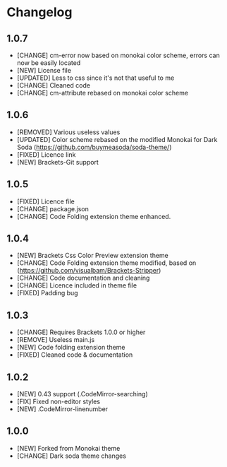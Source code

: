 Changelog
=========

1.0.7
-----
- [CHANGE] cm-error now based on monokai color scheme, errors can now be easily located
- [NEW] License file
- [UPDATED] Less to css since it's not that useful to me
- [CHANGE] Cleaned code
- [CHANGE] cm-attribute rebased on monokai color scheme

1.0.6
-----
- [REMOVED] Various useless values
- [UPDATED] Color scheme rebased on the modified Monokai for Dark Soda (https://github.com/buymeasoda/soda-theme/)
- [FIXED] Licence link
- [NEW] Brackets-Git support

1.0.5
-----
- [FIXED] Licence file
- [CHANGE] package.json
- [CHANGE] Code Folding extension theme enhanced.

1.0.4
-----

- [NEW] Brackets Css Color Preview extension theme
- [CHANGE] Code Folding extension theme modified, based on (https://github.com/visualbam/Brackets-Stripper)
- [CHANGE] Code documentation and cleaning
- [CHANGE] Licence included in theme file
- [FIXED] Padding bug

1.0.3
-----

- [CHANGE] Requires Brackets 1.0.0 or higher
- [REMOVE] Useless main.js
- [NEW] Code folding extension theme
- [FIXED] Cleaned code & documentation

1.0.2
-----

- [NEW] 0.43 support (.CodeMirror-searching)
- [FIX] Fixed non-editor styles
- [NEW] .CodeMirror-linenumber

1.0.0
-----

- [NEW] Forked from Monokai theme
- [CHANGE] Dark soda theme changes
